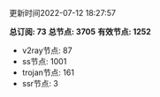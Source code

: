 更新时间2022-07-12 18:27:57

**总订阅: 73**
**总节点: 3705**
**有效节点: 1252**
- v2ray节点: 87
- ss节点: 1001
- trojan节点: 161
- ssr节点: 3
